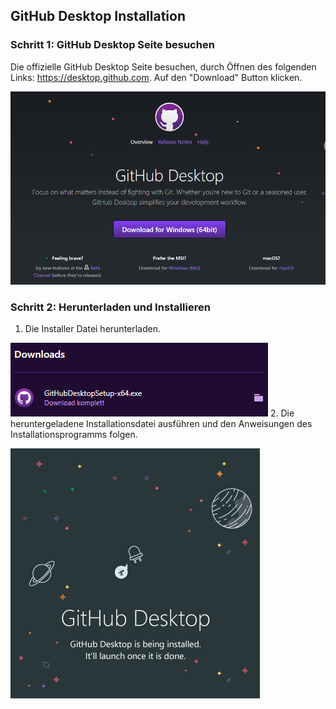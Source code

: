 ## GitHub Desktop Installation

### Schritt 1: GitHub Desktop Seite besuchen
Die offizielle GitHub Desktop Seite besuchen, durch Öffnen des folgenden Links: https://desktop.github.com. Auf den "Download" Button klicken.

![Screenshot der GitHub Desktop Seite mit Download Optionen im Fokus](images/GitHubDesktopInstallation_Step1_Image1.png "GitHub Desktop Seite")

### Schritt 2: Herunterladen und Installieren
1. Die Installer Datei herunterladen.

![Screenshot der heruntergeladenen Installer Datei](images/GitHubDesktopInstallation_Step1_Image2.png "heruntergeladene Datei")
2. Die heruntergeladene Installationsdatei ausführen und den Anweisungen des Installationsprogramms folgen.

![Screenshot des Installer Splash Screens](images/GitHubDesktopInstallation_Step2_Image1.png "Installer Splash Screen")
